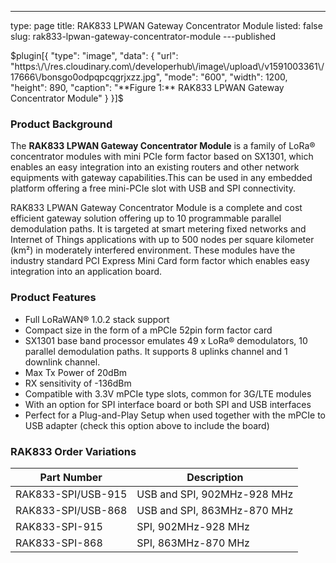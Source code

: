 ---
type: page
title: RAK833 LPWAN Gateway Concentrator Module
listed: false
slug: rak833-lpwan-gateway-concentrator-module
---published



$plugin[{
    "type": "image",
    "data": {
        "url": "https:\/\/res.cloudinary.com\/developerhub\/image\/upload\/v1591003361\/17666\/bonsgo0odpqpcqgrjxzz.jpg",
        "mode": "600",
        "width": 1200,
        "height": 890,
        "caption": "**Figure 1:** RAK833 LPWAN Gateway Concentrator Module"
    }
}]$



### Product Background

The **RAK833 LPWAN Gateway Concentrator Module** is a family of LoRa® concentrator modules with mini PCIe form factor based on SX1301, which enables an easy integration into an existing routers and other network equipments with gateway capabilities.This can be used in any embedded platform offering a free mini-PCIe slot with USB and SPI connectivity.

RAK833 LPWAN Gateway Concentrator Module is a complete and cost efficient gateway solution offering up to 10 programmable parallel demodulation paths. It is targeted at smart metering fixed networks and Internet of Things applications with up to 500 nodes per square kilometer (km²) in moderately interfered environment. These modules have the industry standard PCI Express Mini Card form factor which enables easy integration into an application board.


### Product Features

- Full LoRaWAN® 1.0.2 stack support
- Compact size in the form of a mPCIe 52pin form factor card
- SX1301 base band processor emulates 49 x LoRa® demodulators, 10 parallel demodulation paths. It supports 8 uplinks channel and 1 downlink channel.
- Max Tx Power of 20dBm
- RX sensitivity of -136dBm
- Compatible with 3.3V mPCIe type slots, common for 3G/LTE modules
- With an option for SPI interface board or both SPI and USB interfaces
- Perfect for a Plug-and-Play Setup when used together with the mPCIe to USB adapter (check this option above to include the board)


### RAK833 Order Variations


| **Part Number** | **Description** | 
| ---- | ---- | 
| RAK833-SPI/USB-915 | USB and SPI, 902MHz-928 MHz | 
| RAK833-SPI/USB-868 | USB and SPI, 863MHz-870 MHz | 
| RAK833-SPI-915 | SPI, 902MHz-928 MHz | 
| RAK833-SPI-868 | SPI, 863MHz-870 MHz | 



